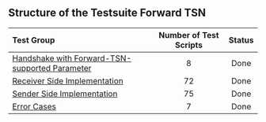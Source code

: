 
## Structure of the Testsuite Forward TSN
| Test Group                                                                             |   Number of Test Scripts | Status        |
| :------------------------------------------------------------------------------------- | :----------------------: | :-----------: |
| [Handshake with Forward-TSN-supported Parameter](handshake-with-forward-tsn/README.md) |                        8 | Done          |
| [Receiver Side Implementation](receiver-side-implementation/README.md)                 |                       72 | Done          |
| [Sender Side Implementation](sender-side-implementation/README.md)                     |                       75 | Done          |
| [Error Cases](error-cases/README.md)                                                   |                        7 | Done          |
